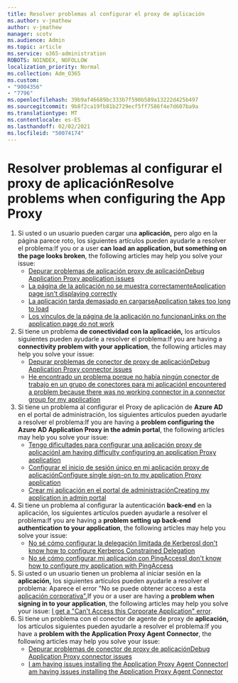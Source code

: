```yaml
---
title: Resolver problemas al configurar el proxy de aplicación
ms.author: v-jmathew
author: v-jmathew
manager: scotv
ms.audience: Admin
ms.topic: article
ms.service: o365-administration
ROBOTS: NOINDEX, NOFOLLOW
localization_priority: Normal
ms.collection: Adm_O365
ms.custom:
- "9004356"
- "7796"
ms.openlocfilehash: 39b9af46689bc333b7f590b589a13222d425b497
ms.sourcegitcommit: 9b8f2ca19fb81b2729ecf5ff7586f4e7d607ba9a
ms.translationtype: MT
ms.contentlocale: es-ES
ms.lasthandoff: 02/02/2021
ms.locfileid: "50074174"
---
```

# <a name="resolve-problems-when-configuring-the-app-proxy"></a><span data-ttu-id="e7264-102">Resolver problemas al configurar el proxy de aplicación</span><span class="sxs-lookup"><span data-stu-id="e7264-102">Resolve problems when configuring the App Proxy</span></span>

1. <span data-ttu-id="e7264-103">Si usted o un usuario pueden cargar una **aplicación,** pero algo en la página parece roto, los siguientes artículos pueden ayudarle a resolver el problema:</span><span class="sxs-lookup"><span data-stu-id="e7264-103">If you or a user **can load an application, but something on the page looks broken**, the following articles may help you solve your issue:</span></span>
    - [<span data-ttu-id="e7264-104">Depurar problemas de aplicación proxy de aplicación</span><span class="sxs-lookup"><span data-stu-id="e7264-104">Debug Application Proxy application issues</span></span>](https://docs.microsoft.com/azure/active-directory/manage-apps/application-proxy-debug-apps)
    - [<span data-ttu-id="e7264-105">La página de la aplicación no se muestra correctamente</span><span class="sxs-lookup"><span data-stu-id="e7264-105">Application page isn't displaying correctly</span></span>](https://docs.microsoft.com/azure/active-directory/application-proxy-page-appearance-broken-problem)
    - [<span data-ttu-id="e7264-106">La aplicación tarda demasiado en cargarse</span><span class="sxs-lookup"><span data-stu-id="e7264-106">Application takes too long to load</span></span>](https://docs.microsoft.com/azure/active-directory/application-proxy-page-load-speed-problem)
    - [<span data-ttu-id="e7264-107">Los vínculos de la página de la aplicación no funcionan</span><span class="sxs-lookup"><span data-stu-id="e7264-107">Links on the application page do not work</span></span>](https://docs.microsoft.com/azure/active-directory/application-proxy-page-links-broken-problem)
2. <span data-ttu-id="e7264-108">Si tiene un problema **de conectividad con la aplicación,** los artículos siguientes pueden ayudarle a resolver el problema:</span><span class="sxs-lookup"><span data-stu-id="e7264-108">If you are having a **connectivity problem with your application**, the following articles may help you solve your issue:</span></span>
    - [<span data-ttu-id="e7264-109">Depurar problemas de conector de proxy de aplicación</span><span class="sxs-lookup"><span data-stu-id="e7264-109">Debug Application Proxy connector issues</span></span>](https://docs.microsoft.com/azure/active-directory/manage-apps/application-proxy-debug-connectors)
    - [<span data-ttu-id="e7264-110">He encontrado un problema porque no había ningún conector de trabajo en un grupo de conectores para mi aplicación</span><span class="sxs-lookup"><span data-stu-id="e7264-110">I encountered a problem because there was no working connector in a connector group for my application</span></span>](https://docs.microsoft.com/azure/active-directory/application-proxy-connectivity-no-working-connector)
3. <span data-ttu-id="e7264-111">Si tiene un problema al configurar el Proxy de aplicación de **Azure AD** en el portal de administración, los siguientes artículos pueden ayudarle a resolver el problema:</span><span class="sxs-lookup"><span data-stu-id="e7264-111">If you are having a **problem configuring the Azure AD Application Proxy in the admin portal**, the following articles may help you solve your issue:</span></span>
    - [<span data-ttu-id="e7264-112">Tengo dificultades para configurar una aplicación proxy de aplicación</span><span class="sxs-lookup"><span data-stu-id="e7264-112">I am having difficulty configuring an application Proxy application</span></span>](https://docs.microsoft.com/azure/active-directory/application-proxy-config-how-to)
    - [<span data-ttu-id="e7264-113">Configurar el inicio de sesión único en mi aplicación proxy de aplicación</span><span class="sxs-lookup"><span data-stu-id="e7264-113">Configure single sign-on to my application Proxy application</span></span>](https://docs.microsoft.com/azure/active-directory/application-proxy-config-sso-how-to)
    - [<span data-ttu-id="e7264-114">Crear mi aplicación en el portal de administración</span><span class="sxs-lookup"><span data-stu-id="e7264-114">Creating my application in admin portal</span></span>](https://docs.microsoft.com/azure/active-directory/application-proxy-config-problem)
4. <span data-ttu-id="e7264-115">Si tiene un problema al configurar la autenticación **back-end** en la aplicación, los siguientes artículos pueden ayudarle a resolver el problema:</span><span class="sxs-lookup"><span data-stu-id="e7264-115">If you are having a **problem setting up back-end authentication to your application**, the following articles may help you solve your issue:</span></span>
    - [<span data-ttu-id="e7264-116">No sé cómo configurar la delegación limitada de Kerberos</span><span class="sxs-lookup"><span data-stu-id="e7264-116">I don't know how to configure Kerberos Constrained Delegation</span></span>](https://docs.microsoft.com/azure/active-directory/application-proxy-back-end-kerberos-constrained-delegation-how-to)
    - [<span data-ttu-id="e7264-117">No sé cómo configurar mi aplicación con PingAccess</span><span class="sxs-lookup"><span data-stu-id="e7264-117">I don't know how to configure my application with PingAccess</span></span>](https://docs.microsoft.com/azure/active-directory/application-proxy-back-end-ping-access-how-to)
5. <span data-ttu-id="e7264-118">Si usted o un usuario tienen un problema al iniciar sesión en la **aplicación,** los siguientes artículos pueden ayudarle a resolver el problema: Aparece el error "No se puede obtener acceso a esta [aplicación corporativa".](https://docs.microsoft.com/azure/active-directory/application-proxy-sign-in-bad-gateway-timeout-error)</span><span class="sxs-lookup"><span data-stu-id="e7264-118">If you or a user are having a **problem when signing in to your application**, the following articles may help you solve your issue: [I get a "Can't Access this Corporate Application" error](https://docs.microsoft.com/azure/active-directory/application-proxy-sign-in-bad-gateway-timeout-error).</span></span>
6. <span data-ttu-id="e7264-119">Si tiene un problema con el conector de agente de proxy de **aplicación,** los artículos siguientes pueden ayudarle a resolver el problema:</span><span class="sxs-lookup"><span data-stu-id="e7264-119">If you have a **problem with the Application Proxy Agent Connector**, the following articles may help you solve your issue:</span></span>
    - [<span data-ttu-id="e7264-120">Depurar problemas de conector de proxy de aplicación</span><span class="sxs-lookup"><span data-stu-id="e7264-120">Debug Application Proxy connector issues</span></span>](https://docs.microsoft.com/azure/active-directory/manage-apps/application-proxy-debug-connectors)
    - [<span data-ttu-id="e7264-121">I am having issues installing the Application Proxy Agent Connector</span><span class="sxs-lookup"><span data-stu-id="e7264-121">I am having issues installing the Application Proxy Agent Connector</span></span>](https://docs.microsoft.com/azure/active-directory/application-proxy-connector-installation-problem)
